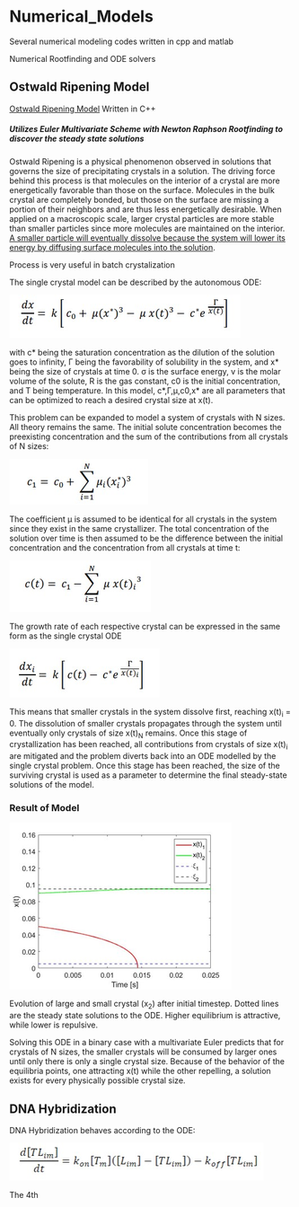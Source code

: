 # Numerical_Models

Several numerical modeling codes written in cpp and matlab

Numerical Rootfinding and ODE solvers

## Ostwald Ripening Model 

 [Ostwald Ripening Model](https://en.wikipedia.org/wiki/Ostwald_ripening) Written in C++ 
##### Utilizes Euler Multivariate Scheme with Newton Raphson Rootfinding to discover the steady state solutions
Ostwald Ripening is a physical phenomenon observed in solutions that governs the size of precipitating crystals in a solution. The driving force behind this process is that molecules on the interior of a crystal are more energetically favorable than those on the surface. Molecules in the bulk crystal are completely bonded, but those on the surface are missing a portion of their neighbors and are thus less energetically desirable. When applied on a macroscopic scale, larger crystal particles are more stable than smaller particles since more molecules are maintained on the interior. [A smaller particle will eventually dissolve because the system will lower its energy by diffusing surface molecules into the solution](https://link.springer.com/book/10.1007/978-3-662-04884-9).

Process is very useful in batch crystalization

The single crystal model can be described by the autonomous ODE:

![ODE](/res/ODE.jpg)

with c* being the saturation concentration as the dilution of the solution goes to infinity, Γ being the favorability of solubility in the system, and x* being the size of crystals at time 0. 
σ is the surface energy, v is the molar volume of the solute, R is the gas constant, c0 is the initial concentration, and T being temperature. In this model, c*,Γ,μ,c0,x* are all parameters that can be optimized to reach a desired crystal size at x(t).

This problem can be expanded to model a system of crystals with N sizes. All theory remains the same. The initial solute concentration becomes the preexisting concentration and the sum of the contributions from all crystals of N sizes:

![ODE Solved](/res/c1.jpg)

The coefficient μ is assumed to be identical for all crystals in the system since they exist in the same crystallizer. The total concentration of the solution over time is then assumed to be the difference between the initial concentration and the concentration from all crystals at time t:

![ODE Solved](/res/ct.jpg)

The growth rate of each respective crystal can be expressed in the same form as the single crystal ODE

![ODE Solved](/res/full.jpg)

This means that smaller crystals in the system dissolve first, reaching x(t)<sub>i</sub> = 0. The dissolution of smaller crystals propagates through the system until eventually only crystals of size x(t)<sub>N</sub> remains. Once this stage of crystallization has been reached, all contributions from crystals of size x(t)<sub>i</sub> are mitigated and the problem diverts back into an ODE modelled by the single crystal problem. Once this stage has been reached, the size of the surviving crystal is used as a parameter to determine the final steady-state solutions of the model.

### Result of Model
![ODE Solved](/res/ODE_Evolution.jpg)

Evolution of large and small crystal (x<sub>2</sub>) after initial timestep. Dotted lines are the steady state solutions to the ODE. Higher equilibrium is attractive, while lower is repulsive.

Solving this ODE in a binary case with a multivariate Euler predicts that for crystals of N sizes, the smaller crystals will be consumed by larger ones until only there is only a single crystal size. Because of the behavior of the equilibria points, one attracting x(t) while the other repelling, a solution exists for every physically possible crystal size. 

## DNA Hybridization

DNA Hybridization behaves according to the ODE:

![DNA ODE](/res/dna.jpg)

The 4th 




